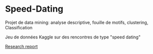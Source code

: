 # Speed-Dating

Projet de data mining: analyse descriptive, fouille de motifs, clustering, Classification

Jeu de données Kaggle sur des rencontres de type "speed dating"

[Research report](https://github.com/satacroteam/Speed-Dating/blob/master/Speed_Dating.pdf)

